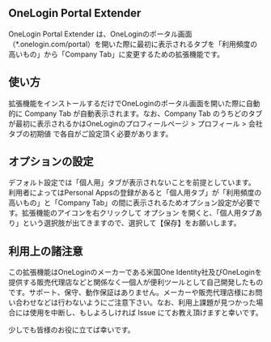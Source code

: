 ## OneLogin Portal Extender

OneLogin Portal Extender は、OneLoginのポータル画面（*.onelogin.com/portal）を開いた際に最初に表示されるタブを「利用頻度の高いもの」から「Company Tab」に変更するための拡張機能です。

## 使い方

拡張機能をインストールするだけでOneLoginのポータル画面を開いた際に自動的に Company Tab が自動表示されます。なお、Company Tab のうちどのタブが最初に表示されるかはOneLoginのプロフィールページ > プロフィール > 会社タブの初期値 で各自がご設定頂く必要があります。

## オプションの設定

デフォルト設定では「個人用」タブが表示されないことを前提としています。
利用者によってはPersonal Appsの登録があると「個人用タブ」が「利用頻度の高いもの」と「Company Tab」の間に表示されるためオプション設定が必要です。拡張機能のアイコンを右クリックして オプション を開くと、「個人用タブあり」という選択肢が出てきますので、選択して【保存】をお願いします。

## 利用上の諸注意

この拡張機能はOneLoginのメーカーである米国One Identity社及びOneLoginを提供する販売代理店などと関係なく一個人が便利ツールとして自己開発したものです。サポート、保守、動作保証はありません。メーカーや販売代理店様にお問い合わせなどは行わないようにご注意下さい。なお、利用上課題が見つかった場合には使用を中断し、もしよろしければ Issue にてお教え頂けますと幸いです。

少しでも皆様のお役に立てば幸いです。
